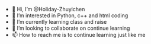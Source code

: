 - 👋 Hi, I’m @Holiday-Zhuyichen
- 👀 I’m interested in Python, c++ and html coding
- 🌱 I’m currently learning class and raise
- 💞️ I’m looking to collaborate on continue learning
- 📫 How to reach me is to continue learning just like me

<!---
Holiday-Zhuyichen/Holiday-Zhuyichen is a ✨ special ✨ repository because its `README.md` (this file) appears on your GitHub profile.
You can click the Preview link to take a look at your changes.
--->
